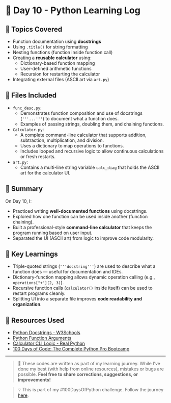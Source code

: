 # 📅 Day 10 - Python Learning Log

## 🧠 Topics Covered
- Function documentation using **docstrings**
- Using `.title()` for string formatting
- Nesting functions (function inside function call)
- Creating a **reusable calculator** using:
  - Dictionary-based function mapping
  - User-defined arithmetic functions
  - Recursion for restarting the calculator
- Integrating external files (ASCII art via `art.py`)

## 📂 Files Included
- `func_desc.py`: 
  - Demonstrates function composition and use of docstrings (`'''...'''`) to document what a function does.
  - Examples of passing strings, doubling them, and chaining functions.
- `Calculator.py`: 
  - A complete command-line calculator that supports addition, subtraction, multiplication, and division.
  - Uses a dictionary to map operations to functions.
  - Includes looped and recursive logic to allow continuous calculations or fresh restarts.
- `art.py`: 
  - Contains a multi-line string variable `calc_diag` that holds the ASCII art for the calculator UI.

## 📝 Summary
On Day 10, I:
- Practiced writing **well-documented functions** using docstrings.
- Explored how one function can be used inside another (function chaining).
- Built a professional-style **command-line calculator** that keeps the program running based on user input.
- Separated the UI (ASCII art) from logic to improve code modularity.

## 🚀 Key Learnings
- Triple-quoted strings (`'''docstring'''`) are used to describe what a function does — useful for documentation and IDEs.
- Dictionary-function mapping allows dynamic operation calling (e.g., `operations["+"](2, 3)`).
- Recursive function calls (`calculator()` inside itself) can be used to restart programs cleanly.
- Splitting UI into a separate file improves **code readability and organization**.

## 🔗 Resources Used
- [Python Docstrings - W3Schools](https://w3schools.tech/tutorial/python/python_docstrings)
- [Python Function Arguments](https://www.geeksforgeeks.org/functions-in-python/)
- [Calculator CLI Logic - Real Python](https://realpython.com/python-thinking-recursively/)
- [100 Days of Code: The Complete Python Pro Bootcamp](https://www.udemy.com/course/100-days-of-code/)

---

> 💬 These codes are written as part of my learning journey. While I’ve done my best (with help from online resources), mistakes or bugs are possible. **Feel free to share corrections, suggestions, or improvements!**

> 💡 This is part of my #100DaysOfPython challenge. Follow the journey [here](https://github.com/Pushp11721/100DaysOfPython-LearnAlong).
